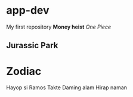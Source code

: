 # app-dev
My first repository
**Money heist** 
*One Piece*
## Jurassic Park
# Zodiac
Hayop si Ramos
Takte
Daming alam
Hirap naman 
